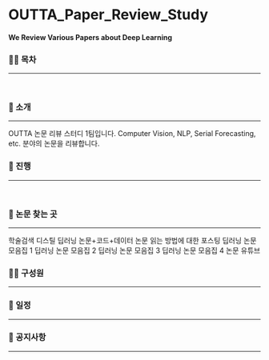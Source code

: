 <h1>OUTTA_Paper_Review_Study</h1>
<h4>We Review Various Papers about Deep Learning</h4>

<h3>🏃‍♂️ 목차</h3>
<hr>

<br>

<a id="ch1"><h3>👾 소개</h3></a>
<hr>
OUTTA 논문 리뷰 스터디 1팀입니다.
Computer Vision, NLP, Serial Forecasting, etc. 분야의 논문을 리뷰합니다.

<a id="ch2"><h3>🍆 진행</h3></a>
<hr>
<br>

<a id="ch3"><h3>🍠 논문 찾는 곳</h3></a>
<hr>


학술검색
디스틸
딥러닝 논문+코드+데이터
논문 읽는 방법에 대한 포스팅
딥러닝 논문 모음집 1
딥러닝 논문 모음집 2
딥러닝 논문 모음집 3
딥러닝 논문 모음집 4
논문 유튜브



<a id="ch4"><h3>🙇‍♀️ 구성원</h3></a>
<hr>


<a id="ch5"><h3>📆 일정</h3></a>
<hr>


<a id="ch6"><h3>📣 공지사항</h3></a>
<hr>
